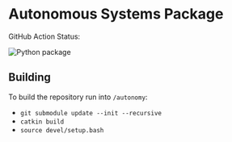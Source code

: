 # Autonomous Systems Package

GitHub Action Status:

![Python package](https://github.com/SAVED-DSE-Project-TU-Delft-2020/autonomy/workflows/Python%20package/badge.svg)

## Building 

To build the repository run into `/autonomy`:

- `git submodule update --init --recursive`
- `catkin build`
- `source devel/setup.bash`


